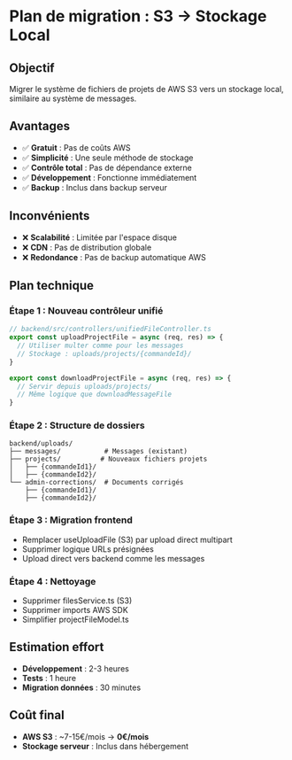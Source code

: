# Plan de migration : S3 → Stockage Local

## Objectif
Migrer le système de fichiers de projets de AWS S3 vers un stockage local, similaire au système de messages.

## Avantages
- ✅ **Gratuit** : Pas de coûts AWS
- ✅ **Simplicité** : Une seule méthode de stockage
- ✅ **Contrôle total** : Pas de dépendance externe
- ✅ **Développement** : Fonctionne immédiatement
- ✅ **Backup** : Inclus dans backup serveur

## Inconvénients
- ❌ **Scalabilité** : Limitée par l'espace disque
- ❌ **CDN** : Pas de distribution globale
- ❌ **Redondance** : Pas de backup automatique AWS

## Plan technique

### Étape 1 : Nouveau contrôleur unifié
```typescript
// backend/src/controllers/unifiedFileController.ts
export const uploadProjectFile = async (req, res) => {
  // Utiliser multer comme pour les messages
  // Stockage : uploads/projects/{commandeId}/
}

export const downloadProjectFile = async (req, res) => {
  // Servir depuis uploads/projects/
  // Même logique que downloadMessageFile
}
```

### Étape 2 : Structure de dossiers
```
backend/uploads/
├── messages/           # Messages (existant)
├── projects/          # Nouveaux fichiers projets
│   ├── {commandeId1}/
│   ├── {commandeId2}/
└── admin-corrections/  # Documents corrigés
    ├── {commandeId1}/
    ├── {commandeId2}/
```

### Étape 3 : Migration frontend
- Remplacer useUploadFile (S3) par upload direct multipart
- Supprimer logique URLs présignées
- Upload direct vers backend comme les messages

### Étape 4 : Nettoyage
- Supprimer filesService.ts (S3)
- Supprimer imports AWS SDK
- Simplifier projectFileModel.ts

## Estimation effort
- **Développement** : 2-3 heures
- **Tests** : 1 heure  
- **Migration données** : 30 minutes

## Coût final
- **AWS S3** : ~7-15€/mois → **0€/mois**
- **Stockage serveur** : Inclus dans hébergement